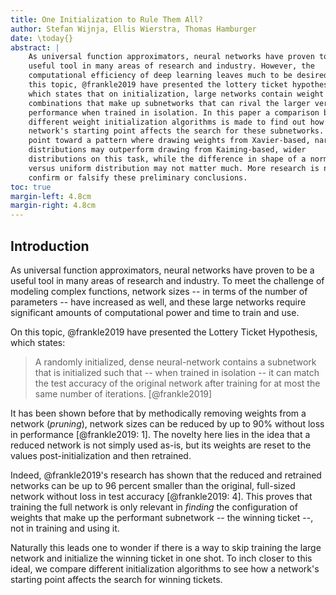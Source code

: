 ```yaml
---
title: One Initialization to Rule Them All?
author: Stefan Wijnja, Ellis Wierstra, Thomas Hamburger
date: \today{}
abstract: |
    As universal function approximators, neural networks have proven to be a
    useful tool in many areas of research and industry. However, the
    computational efficiency of deep learning leaves much to be desired. On
    this topic, @frankle2019 have presented the lottery ticket hypothesis,
    which states that on initialization, large networks contain weight
    combinations that make up subnetworks that can rival the larger versions in
    performance when trained in isolation. In this paper a comparison between
    different weight initialization algorithms is made to find out how a
    network's starting point affects the search for these subnetworks. Results
    point toward a pattern where drawing weights from Xavier-based, narrower
    distributions may outperform drawing from Kaiming-based, wider
    distributions on this task, while the difference in shape of a normal
    versus uniform distribution may not matter much. More research is needed to
    confirm or falsify these preliminary conclusions.
toc: true
margin-left: 4.8cm
margin-right: 4.8cm
---
```


## Introduction

As universal function approximators, neural networks have proven to be a useful
tool in many areas of research and industry. To meet the challenge of modeling
complex functions, network sizes -- in terms of the number of parameters --
have increased as well, and these large networks require significant amounts of
computational power and time to train and use.

On this topic, @frankle2019 have presented the Lottery Ticket Hypothesis, which
states:

> A randomly initialized, dense neural-network contains a subnetwork that is
> initialized such that -- when trained in isolation -- it can match the test
> accuracy of the original network after training for at most the same number
> of iterations. [@frankle2019]

It has been shown before that by methodically removing weights from a network
(_pruning_), network sizes can be reduced by up to 90% without loss in
performance [@frankle2019: 1]. The novelty here lies in the idea that a reduced
network is not simply used as-is, but its weights are reset to the values
post-initialization and then retrained. 

Indeed, @frankle2019's research has shown that the reduced and retrained
networks can be up to 96 percent smaller than the original, full-sized network
without loss in test accuracy [@frankle2019: 4]. This proves that training the
full network is only relevant in _finding_ the configuration of weights that
make up the performant subnetwork -- the winning ticket --, not in training and
using it.

Naturally this leads one to wonder if there is a way to skip training the large
network and initialize the winning ticket in one shot. To inch closer to this
ideal, we compare different initialization algorithms to see how a network's
starting point affects the search for winning tickets.
